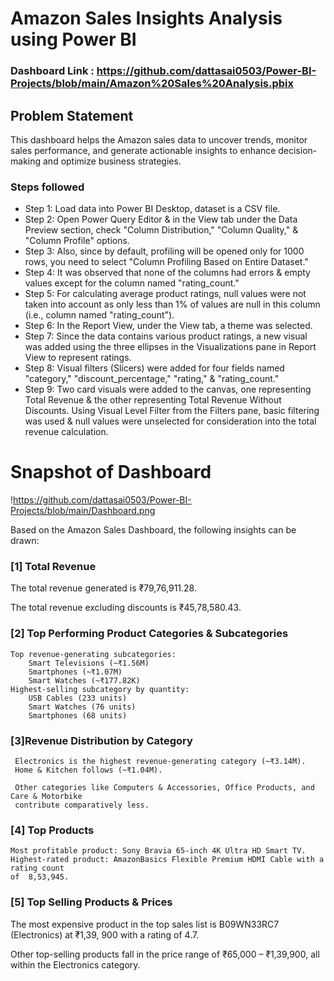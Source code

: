 # Amazon Sales Insights Analysis using Power BI

### Dashboard Link : https://github.com/dattasai0503/Power-BI-Projects/blob/main/Amazon%20Sales%20Analysis.pbix

## Problem Statement

This dashboard helps the  Amazon sales data to uncover trends, monitor sales performance, and generate actionable 
insights to enhance decision-making and optimize business strategies.


### Steps followed 

- Step 1: Load data into Power BI Desktop, dataset is a CSV file.
- Step 2: Open Power Query Editor & in the View tab under the Data Preview section, check "Column Distribution," "Column Quality," & "Column Profile" options.
- Step 3: Also, since by default, profiling will be opened only for 1000 rows, you need to select "Column Profiling Based on Entire Dataset."
- Step 4: It was observed that none of the columns had errors & empty values except for the column named "rating_count."
- Step 5: For calculating average product ratings, null values were not taken into account as only less than 1% of values are null in this column (i.e., column named "rating_count").
- Step 6: In the Report View, under the View tab, a theme was selected.
- Step 7: Since the data contains various product ratings, a new visual was added using the three ellipses in the Visualizations pane in Report View to represent ratings.
- Step 8: Visual filters (Slicers) were added for four fields named "category," "discount_percentage," "rating," & "rating_count."
- Step 9: Two card visuals were added to the canvas, one representing Total Revenue & the other representing Total Revenue Without Discounts.
Using Visual Level Filter from the Filters pane, basic filtering was used & null values were unselected for consideration into the total revenue calculation.





# Snapshot of Dashboard 

!https://github.com/dattasai0503/Power-BI-Projects/blob/main/Dashboard.png

 

Based on the Amazon Sales Dashboard, the following insights can be drawn:

### [1] Total Revenue

   The total revenue generated is ₹79,76,911.28.

   The total revenue excluding discounts is ₹45,78,580.43.
           
### [2] Top Performing Product Categories & Subcategories

    Top revenue-generating subcategories:
        Smart Televisions (~₹1.56M)
        Smartphones (~₹1.07M)
        Smart Watches (~₹177.82K)
    Highest-selling subcategory by quantity:
        USB Cables (233 units)
        Smart Watches (76 units)
        Smartphones (68 units)

 
  
  ### [3]Revenue Distribution by Category
  
     Electronics is the highest revenue-generating category (~₹3.14M).
     Home & Kitchen follows (~₹1.04M).

     Other categories like Computers & Accessories, Office Products, and Care & Motorbike
     contribute comparatively less.   

 ### [4] Top Products

    Most profitable product: Sony Bravia 65-inch 4K Ultra HD Smart TV.
    Highest-rated product: AmazonBasics Flexible Premium HDMI Cable with a rating count 
    of  8,53,945.

 ### [5]    Top Selling Products & Prices

The most expensive product in the top sales list is B09WN33RC7 (Electronics) at ₹1,39, 900 with a rating of 4.7.

Other top-selling products fall in the price range of ₹65,000 – ₹1,39,900, all within the Electronics category.
 

